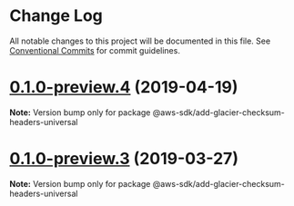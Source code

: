 # Change Log

All notable changes to this project will be documented in this file.
See [Conventional Commits](https://conventionalcommits.org) for commit guidelines.

# [0.1.0-preview.4](https://github.com/aws/aws-sdk-js-v3/compare/@aws-sdk/add-glacier-checksum-headers-universal@0.1.0-preview.3...@aws-sdk/add-glacier-checksum-headers-universal@0.1.0-preview.4) (2019-04-19)

**Note:** Version bump only for package @aws-sdk/add-glacier-checksum-headers-universal





# [0.1.0-preview.3](https://github.com/aws/aws-sdk-js-v3/compare/@aws-sdk/add-glacier-checksum-headers-universal@0.1.0-preview.2...@aws-sdk/add-glacier-checksum-headers-universal@0.1.0-preview.3) (2019-03-27)

**Note:** Version bump only for package @aws-sdk/add-glacier-checksum-headers-universal
